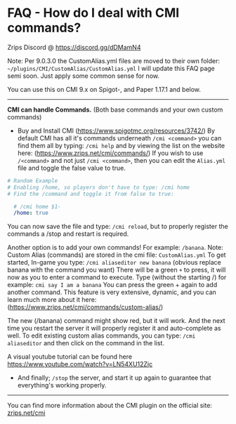 # FAQ - How do I deal with CMI commands?

Zrips Discord @ https://discord.gg/dDMamN4

Note: Per 9.0.3.0 the CustomAlias.yml files are moved to their own folder: `~/plugins/CMI/CustomAlias/CustomAlias.yml` I will update this FAQ page semi soon. Just apply some common sense for now.

You can use this on CMI 9.x on Spigot-, and Paper 1.17.1 and below.

---

**CMI can handle Commands.** (Both base commands and your own custom commands)
- Buy and Install CMI (<https://www.spigotmc.org/resources/3742/>)
By default CMI has all it's commands underneath `/cmi <command>` you can find them all by typing: `/cmi help` and by viewing the list on the website here: (<https://www.zrips.net/cmi/commands/>)
If you wish to use `/<command>` and not just `/cmi <command>`, then you can edit the `Alias.yml` file and toggle the false value to true.
```yaml
# Random Example
# Enabling /home, so players don't have to type: /cmi home
# Find the /command and toggle it from false to true:

  # /cmi home $1-
  /home: true
```
You can now save the file and type: `/cmi reload`, but to properly register the commands a /stop and restart is required.

Another option is to add your own commands! For example: `/banana`.
Note: Custom Alias (commands) are stored in the cmi file: `CustomAlias.yml`
To get started, In-game you type: `/cmi aliaseditor new banana` (obvious replace banana with the command you want)
There will be a green `+` to press, it will now as you to enter a command to execute. 
Type (without the starting /) for example: `cmi say I am a banana`
You can press the green + again to add another command. 
This feature is very extensive, dynamic, and you can learn much more about it here: (<https://www.zrips.net/cmi/commands/custom-alias/>)

The new (/banana) command might show red, but it will work. And the next time you restart the server it will properly register it and auto-complete as well. 
To edit existing custom alias commands, you can type: `/cmi aliaseditor` and then click on the command in the list. 

A visual youtube tutorial can be found here <https://www.youtube.com/watch?v=LN54XU12Zjc>

- And finally; `/stop` the server, and start it up again to guarantee that everything's working properly. 

---

You can find more information about the CMI plugin on the official site: [zrips.net/cmi](https://www.zrips.net/cmi/)
